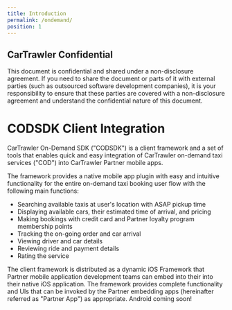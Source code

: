 ```yaml
---
title: Introduction
permalink: /ondemand/
position: 1
---
```

## CarTrawler Confidential

This document is confidential and shared under a non-disclosure agreement. If you need to share the document or parts of it with external parties (such as outsourced software development companies), it is your responsibility to ensure that these parties are covered with a non-disclosure agreement and understand the confidential nature of this document.

# CODSDK Client Integration

CarTrawler On-Demand SDK ("CODSDK") is a client framework and a set of tools that enables quick and easy integration of CarTrawler on-demand taxi services ("COD") into CarTrawler Partner mobile apps.

The framework provides a native mobile app plugin with easy and intuitive functionality for the entire on-demand taxi booking user flow with the following main functions:

- Searching available taxis at user's location with ASAP pickup time
- Displaying available cars, their estimated time of arrival, and pricing
- Making bookings with credit card and Partner loyalty program membership points
- Tracking the on-going order and car arrival
- Viewing driver and car details
- Reviewing ride and payment details
- Rating the service

The client framework is distributed as a dynamic iOS Framework that Partner mobile application development teams can embed into their into their native iOS application. The framework provides complete functionality and UIs that can be invoked by the Partner embedding apps (hereinafter referred as "Partner App") as appropriate. Android coming soon!


